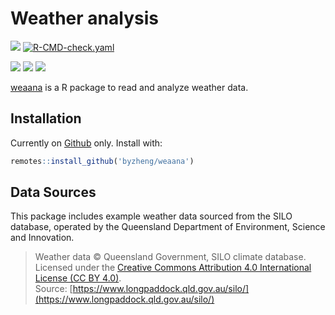 # Weather analysis

[![](https://www.r-pkg.org/badges/version/weaana?color=green)](https://cran.r-project.org/package=weaana)
[![R-CMD-check.yaml](https://github.com/byzheng/weaana/actions/workflows/R-CMD-check.yaml/badge.svg)](https://github.com/byzheng/weaana/actions/workflows/R-CMD-check.yaml)

[![](http://cranlogs.r-pkg.org/badges/grand-total/weaana?color=green)](https://cran.r-project.org/package=weaana)
[![](http://cranlogs.r-pkg.org/badges/last-month/weaana?color=green)](https://cran.r-project.org/package=weaana)
[![](http://cranlogs.r-pkg.org/badges/last-week/weaana?color=green)](https://cran.r-project.org/package=weaana)



[weaana](https://weaana.bangyou.me) is a R package to read and analyze weather data.


## Installation

Currently on [Github](https://github.com/byzheng/weaana) only. Install with:

```r
remotes::install_github('byzheng/weaana')
```

## Data Sources

This package includes example weather data sourced from the SILO database, operated by the Queensland Department of Environment, Science and Innovation.

> Weather data © Queensland Government, SILO climate database.  
> Licensed under the [Creative Commons Attribution 4.0 International License (CC BY 4.0)](https://creativecommons.org/licenses/by/4.0/).  
> Source: [https://www.longpaddock.qld.gov.au/silo/](https://www.longpaddock.qld.gov.au/silo/)
